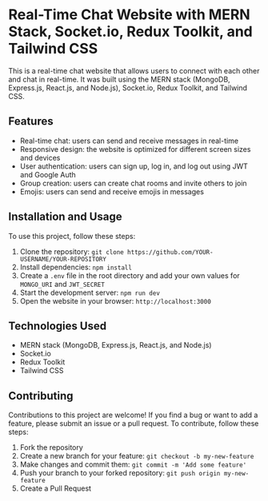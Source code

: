 # Real-Time Chat Website with MERN Stack, Socket.io, Redux Toolkit, and Tailwind CSS

This is a real-time chat website that allows users to connect with each other and chat in real-time. It was built using the MERN stack (MongoDB, Express.js, React.js, and Node.js), Socket.io, Redux Toolkit, and Tailwind CSS. 

## Features

- Real-time chat: users can send and receive messages in real-time
- Responsive design: the website is optimized for different screen sizes and devices
- User authentication: users can sign up, log in, and log out using JWT and Google Auth
- Group creation: users can create chat rooms and invite others to join
- Emojis: users can send and receive emojis in messages

## Installation and Usage

To use this project, follow these steps:

1. Clone the repository: `git clone https://github.com/YOUR-USERNAME/YOUR-REPOSITORY`
2. Install dependencies: `npm install`
3. Create a `.env` file in the root directory and add your own values for `MONGO_URI` and `JWT_SECRET`
4. Start the development server: `npm run dev`
5. Open the website in your browser: `http://localhost:3000`

## Technologies Used

- MERN stack (MongoDB, Express.js, React.js, and Node.js)
- Socket.io
- Redux Toolkit
- Tailwind CSS

## Contributing

Contributions to this project are welcome! If you find a bug or want to add a feature, please submit an issue or a pull request. To contribute, follow these steps:

1. Fork the repository
2. Create a new branch for your feature: `git checkout -b my-new-feature`
3. Make changes and commit them: `git commit -m 'Add some feature'`
4. Push your branch to your forked repository: `git push origin my-new-feature`
5. Create a Pull Request

